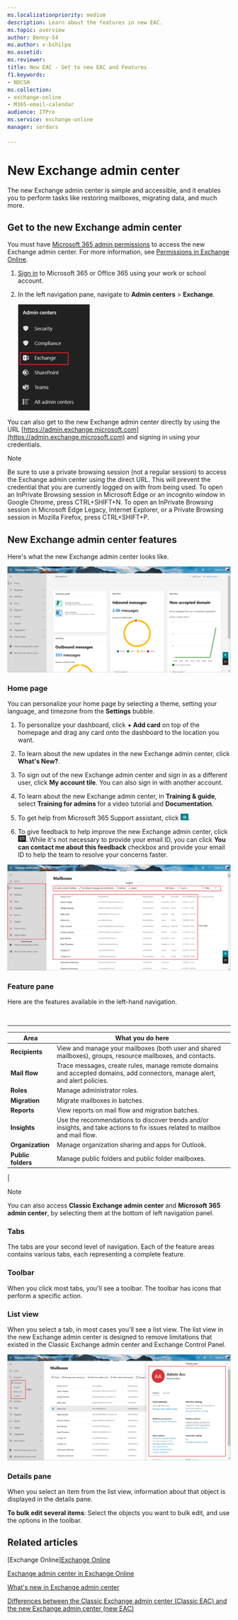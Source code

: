 ```yaml
---
ms.localizationpriority: medium
description: Learn about the features in new EAC.
ms.topic: overview
author: Benny-54
ms.author: v-bshilpa
ms.assetid:
ms.reviewer:
title: New EAC - Get to new EAC and Features
f1.keywords:
- NOCSH
ms.collection:
- exchange-online
- M365-email-calendar
audience: ITPro
ms.service: exchange-online
manager: serdars

---
```


# New Exchange admin center

The new Exchange admin center is simple and accessible, and it enables you to perform tasks like restoring mailboxes, migrating data, and much more.

## Get to the new Exchange admin center

You must have [Microsoft 365 admin permissions](/microsoft-365/admin/add-users/assign-admin-roles) to access the new Exchange admin center. For more information, see [Permissions in Exchange Online](permissions-exo/permissions-exo.md).

1. [Sign in](https://support.microsoft.com/office/e9eb7d51-5430-4929-91ab-6157c5a050b4) to Microsoft 365 or Office 365 using your work or school account.

2. In the left navigation pane, navigate to **Admin centers** > **Exchange**.

    ![New EAC.](media/new-eac-selection.png)

You can also get to the new Exchange admin center directly by using the URL [https://admin.exchange.microsoft.com](https://admin.exchange.microsoft.com) and signing in using your credentials.

> [!NOTE]
> Be sure to use a private browsing session (not a regular session) to access the Exchange admin center using the direct URL. This will prevent the credential that you are currently logged on with from being used. To open an InPrivate Browsing session in Microsoft Edge or an incognito window in Google Chrome, press CTRL+SHIFT+N. To open an InPrivate Browsing session in Microsoft Edge Legacy, Internet Explorer, or a Private Browsing session in Mozilla Firefox, press CTRL+SHIFT+P.

## New Exchange admin center features

Here's what the new Exchange admin center looks like.

![New EAC homepage.](media/new-eac-home-page.png)

### Home page

You can personalize your home page by selecting a theme, setting your language, and timezone from the **Settings** bubble.

1. To personalize your dashboard, click **+ Add card** on top of the homepage and drag any card onto the dashboard to the location you want.

2. To learn about the new updates in the new Exchange admin center, click **What's New?**.

3. To sign out of the new Exchange admin center and sign in as a different user, click **My account tile**. You can also sign in with another account.

4. To learn about the new Exchange admin center, in **Training & guide**, select **Training for admins** for a video tutorial and **Documentation**.

5. To get help from Microsoft 365 Support assistant, click ![get help.](media/get-help-icon.PNG).

6. To give feedback to help improve the new Exchange admin center, click ![give feedback.](media/give-feedback-icon.PNG). While it's not necessary to provide your email ID, you can click **You can contact me about this feedback** checkbox and provide your email ID to help the team to resolve your concerns faster.

![New EAC feature pane.](media/new-eac-home-page-feature-pane.png)

### Feature pane

Here are the features available in the left-hand navigation.

<br>

****

|Area|What you do here|
|---|---|
|**Recipients**|View and manage your mailboxes (both user and shared mailboxes), groups, resource mailboxes, and contacts.|
|**Mail flow**|Trace messages, create rules, manage remote domains and accepted domains, add connectors, manage alert, and alert policies.|
|**Roles**|Manage administrator roles.|
|**Migration**|Migrate mailboxes in batches.|
|**Reports**|View reports on mail flow and migration batches.|
|**Insights**|Use the recommendations to discover trends and/or insights, and take actions to fix issues related to mailbox and mail flow.|
|**Organization**|Manage organization sharing and apps for Outlook.|
|**Public folders**|Manage public folders and public folder mailboxes.|
|

> [!NOTE]
> You can also access **Classic Exchange admin center** and **Microsoft 365 admin center**, by selecting them at the bottom of left navigation panel.

### Tabs

The tabs are your second level of navigation. Each of the feature areas contains various tabs, each representing a complete feature.

### Toolbar

When you click most tabs, you'll see a toolbar. The toolbar has icons that perform a specific action.

### List view

When you select a tab, in most cases you'll see a list view. The list view in the new Exchange admin center is designed to remove limitations that existed in the Classic Exchange admin center and Exchange Control Panel.

![New EAC tabs.](media/new-eac-home-page-details-pane.png)

### Details pane

When you select an item from the list view, information about that object is displayed in the details pane.

 **To bulk edit several items**: Select the objects you want to bulk edit, and use the options in the toolbar.

## Related articles

[Exchange Online][Exchange Online](exchange-online.md)

[Exchange admin center in Exchange Online](exchange-admin-center.md)

[What's new in Exchange admin center](whats-new.md)

[Differences between the Classic Exchange admin center (Classic EAC) and the new Exchange admin center (new EAC)](changes-in-exchange-admin-center.md)
